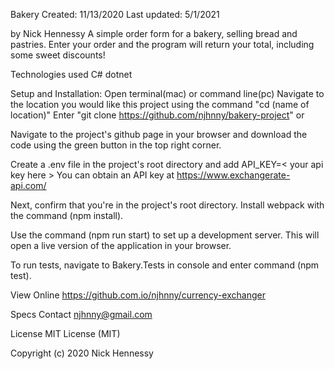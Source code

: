 

Bakery
Created: 11/13/2020 Last updated: 5/1/2021

by Nick Hennessy
A simple order form for a bakery, selling bread and pastries. Enter your order and the program will return your total, including some sweet discounts!

Technologies used
C#
dotnet

Setup and Installation:
Open terminal(mac) or command line(pc)
Navigate to the location you would like this project using the command "cd (name of location)"
Enter "git clone https://github.com/njhnny/bakery-project"
or

Navigate to the project's github page in your browser and download the code using the green button in the top right corner.

Create a .env file in the project's root directory and add API_KEY=< your api key here > You can obtain an API key at https://www.exchangerate-api.com/

Next, confirm that you're in the project's root directory. Install webpack with the command (npm install).

Use the command (npm run start) to set up a development server. This will open a live version of the application in your browser.

To run tests, navigate to Bakery.Tests in console and enter command (npm test).

View Online
https://github.com.io/njhnny/currency-exchanger

Specs
Contact
njhnny@gmail.com

License
MIT License (MIT)

Copyright (c) 2020 Nick Hennessy

